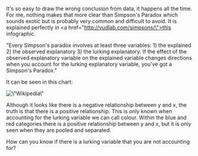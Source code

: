 It's so easy to draw the wrong conclusion from data, it happens all the time. For me, nothing makes that more clear than Simpson's Paradox which sounds exotic but is probably very common and difficult to avoid. It is explained perfectly in <a href=\"http://vudlab.com/simpsons/\">this infographic</a>.

"Every Simpson's paradox involves at least three variables: 1) the explained 2) the observed explanatory 3) the lurking explanatory. If the effect of the observed explanatory variable on the explained variable changes directions when you account for the lurking explanatory variable, you've got a Simpson's Paradox."

It can be seen in this chart:

<p><img src=\"http://upload.wikimedia.org/wikipedia/commons/4/47/Simpson%27s_paradox_continuous.svg\" alt=\"Wikipedia\" /></p>

Although it looks like there is a negative relationship between y and x, the truth is that there is a positive relationship. This is only known when accounting for the lurking variable we can call colour. Within the blue and red categories there is a positive relationship between y and x, but it is only seen when they are pooled and separated.

How can you know if there is a lurking variable that you are not accounting for?